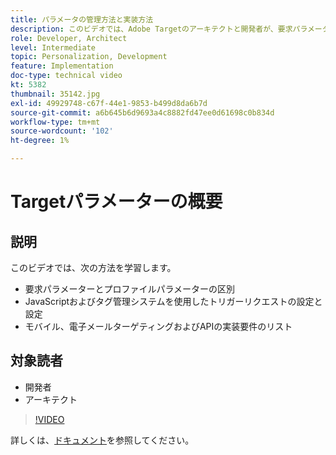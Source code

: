 ```yaml
---
title: パラメータの管理方法と実装方法
description: このビデオでは、Adobe Targetのアーキテクトと開発者が、要求パラメーターとプロファイルパラメーターの区別、JavaScriptとタグ管理システムを使用した設定とトリガー要求の設定方法、モバイル、EメールターゲティングおよびAPIの実装要件を説明します。
role: Developer, Architect
level: Intermediate
topic: Personalization, Development
feature: Implementation
doc-type: technical video
kt: 5382
thumbnail: 35142.jpg
exl-id: 49929748-c67f-44e1-9853-b499d8da6b7d
source-git-commit: a6b645b6d9693a4c8882fd47ee0d61698c0b834d
workflow-type: tm+mt
source-wordcount: '102'
ht-degree: 1%

---
```


# Targetパラメーターの概要

## 説明

このビデオでは、次の方法を学習します。

* 要求パラメーターとプロファイルパラメーターの区別
* JavaScriptおよびタグ管理システムを使用したトリガーリクエストの設定と設定
* モバイル、電子メールターゲティングおよびAPIの実装要件のリスト

## 対象読者

* 開発者
* アーキテクト

>[!VIDEO](https://video.tv.adobe.com/v/35142/?quality=12)

詳しくは、[ドキュメント](https://experienceleague.adobe.com/docs/target/using/implement-target/implementing-target.html?lang=en)を参照してください。
